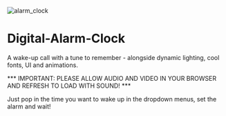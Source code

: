 ![alarm_clock](https://user-images.githubusercontent.com/68791163/135514313-eaa14fd9-a7f7-4181-8498-a51bb05d0fb8.PNG)


# Digital-Alarm-Clock
A wake-up call with a tune to remember - alongside dynamic lighting, cool fonts, UI and animations.

*** IMPORTANT: PLEASE ALLOW AUDIO AND VIDEO IN YOUR BROWSER AND REFRESH TO LOAD WITH SOUND! ***

Just pop in the time you want to wake up in the dropdown menus, set the alarm and wait!
